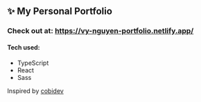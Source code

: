 ## ✨ My Personal Portfolio 

### Check out at: https://vy-nguyen-portfolio.netlify.app/

#### Tech used:
- TypeScript
- React
- Sass

Inspired by [cobidev](https://github.com/cobidev)
